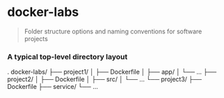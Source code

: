 # docker-labs

> Folder structure options and naming conventions for software projects

### A typical top-level directory layout
.
docker-labs/
├── project1/
│   ├── Dockerfile
│   ├── app/
│   └── ...
├── project2/
│   ├── Dockerfile
│   ├── src/
│   └── ...
└── project3/
    ├── Dockerfile
    ├── service/
    └── ...

